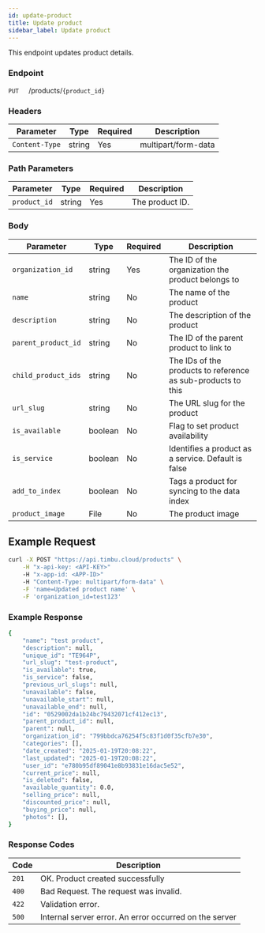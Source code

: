 ```yaml
---
id: update-product
title: Update product
sidebar_label: Update product
---
```


This endpoint updates product details.

### Endpoint

`PUT` &nbsp; &nbsp; /products/`{product_id}`

### Headers

| Parameter      | Type   | Required | Description         |
| -------------- | ------ | -------- | ------------------- |
| `Content-Type` | string | Yes      | multipart/form-data |

### Path Parameters

| Parameter    | Type   | Required | Description     |
| ------------ | ------ | -------- | --------------- |
| `product_id` | string | Yes      | The product ID. |

### Body

| Parameter           | Type    | Required | Description                                                  |
| ------------------- | ------- | -------- | ------------------------------------------------------------ |
| `organization_id`   | string  | Yes      | The ID of the organization the product belongs to            |
| `name`              | string  | No       | The name of the product                                      |
| `description`       | string  | No       | The description of the product                               |
| `parent_product_id` | string  | No       | The ID of the parent product to link to                      |
| `child_product_ids` | string  | No       | The IDs of the products to reference as sub-products to this |
| `url_slug`          | string  | No       | The URL slug for the product                                 |
| `is_available`      | boolean | No       | Flag to set product availability                             |
| `is_service`        | boolean | No       | Identifies a product as a service. Default is false          |
| `add_to_index`      | boolean | No       | Tags a product for syncing to the data index                 |
| `product_image`     | File    | No       | The product image                                            |

## Example Request

```bash
curl -X POST "https://api.timbu.cloud/products" \
    -H "x-api-key: <API-KEY>"
    -H "x-app-id: <APP-ID>"
    -H "Content-Type: multipart/form-data" \
    -F 'name=Updated product name' \
    -F 'organization_id=test123'
```

### Example Response

```bash
{
    "name": "test product",
    "description": null,
    "unique_id": "TE964P",
    "url_slug": "test-product",
    "is_available": true,
    "is_service": false,
    "previous_url_slugs": null,
    "unavailable": false,
    "unavailable_start": null,
    "unavailable_end": null,
    "id": "0529002da1b24bc79432071cf412ec13",
    "parent_product_id": null,
    "parent": null,
    "organization_id": "799bbdca76254f5c83f1d0f35cfb7e30",
    "categories": [],
    "date_created": "2025-01-19T20:08:22",
    "last_updated": "2025-01-19T20:08:22",
    "user_id": "e780b95df89041e8b93831e16dac5e52",
    "current_price": null,
    "is_deleted": false,
    "available_quantity": 0.0,
    "selling_price": null,
    "discounted_price": null,
    "buying_price": null,
    "photos": [],
}
```

### Response Codes

| Code  | Description                                            |
| ----- | ------------------------------------------------------ |
| `201` | OK. Product created successfully                       |
| `400` | Bad Request. The request was invalid.                  |
| `422` | Validation error.                                      |
| `500` | Internal server error. An error occurred on the server |
